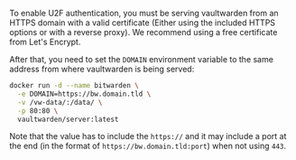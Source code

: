 To enable U2F authentication, you must be serving vaultwarden from an HTTPS domain with a valid certificate (Either using the included
HTTPS options or with a reverse proxy). We recommend using a free certificate from Let's Encrypt.

After that, you need to set the `DOMAIN` environment variable to the same address from where vaultwarden is being served:

```sh
docker run -d --name bitwarden \
  -e DOMAIN=https://bw.domain.tld \
  -v /vw-data/:/data/ \
  -p 80:80 \
  vaultwarden/server:latest
```

Note that the value has to include the `https://` and it may include a port at the end (in the format of `https://bw.domain.tld:port`) when not using `443`.